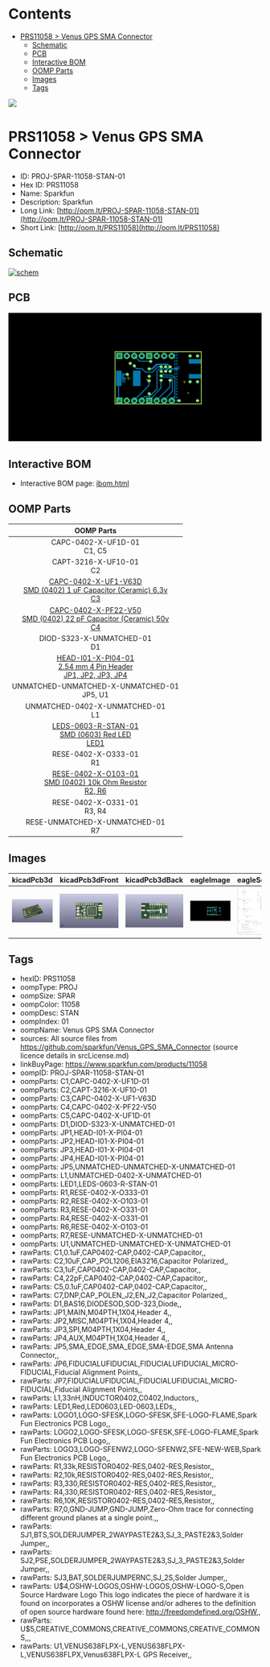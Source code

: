



Contents
========

* [PRS11058 > Venus GPS SMA Connector](#prs11058--venus-gps-sma-connector)
	* [Schematic](#schematic)
	* [PCB](#pcb)
	* [Interactive BOM](#interactive-bom)
	* [OOMP Parts](#oomp-parts)
	* [Images](#images)
	* [Tags](#tags)
  
![][im]
# PRS11058 > Venus GPS SMA Connector

- ID: PROJ-SPAR-11058-STAN-01
- Hex ID: PRS11058
- Name: Sparkfun
- Description: Sparkfun
- Long Link: [http://oom.lt/PROJ-SPAR-11058-STAN-01](http://oom.lt/PROJ-SPAR-11058-STAN-01)
- Short Link: [http://oom.lt/PRS11058](http://oom.lt/PRS11058)

## Schematic
  
[![schem](eagleSchemImage.png)](eagleSchemImage.png)
## PCB
  
[![pcb](eagleImage.png)](eagleImage.png)
## Interactive BOM

- Interactive BOM page: [ibom.html](https://htmlpreview.github.io/?https://github.com/oomlout/oomlout_OOMP_projects/blob/main/PROJ-SPAR-11058-STAN-01/kicad/bom/ibom.html)

## OOMP Parts
  

|OOMP Parts|
| :---: |
|CAPC-0402-X-UF1D-01<BR>C1, C5|
|CAPT-3216-X-UF10-01<BR>C2|
|[CAPC-0402-X-UF1-V63D<br> SMD (0402) 1 uF Capacitor (Ceramic) 6.3v<br> C3](https://github.com/oomlout/oomlout_OOMP_parts/tree/main/CAPC-0402-X-UF1-V63D/)|
|[CAPC-0402-X-PF22-V50<br> SMD (0402) 22 pF Capacitor (Ceramic) 50v<br> C4](https://github.com/oomlout/oomlout_OOMP_parts/tree/main/CAPC-0402-X-PF22-V50/)|
|DIOD-S323-X-UNMATCHED-01<BR>D1|
|[HEAD-I01-X-PI04-01<br> 2.54 mm 4 Pin Header<br> JP1, JP2, JP3, JP4](https://github.com/oomlout/oomlout_OOMP_parts/tree/main/HEAD-I01-X-PI04-01/)|
|UNMATCHED-UNMATCHED-X-UNMATCHED-01<BR>JP5, U1|
|UNMATCHED-0402-X-UNMATCHED-01<BR>L1|
|[LEDS-0603-R-STAN-01<br> SMD (0603) Red LED<br> LED1](https://github.com/oomlout/oomlout_OOMP_parts/tree/main/LEDS-0603-R-STAN-01/)|
|RESE-0402-X-O333-01<BR>R1|
|[RESE-0402-X-O103-01<br> SMD (0402) 10k Ohm Resistor<br> R2, R6](https://github.com/oomlout/oomlout_OOMP_parts/tree/main/RESE-0402-X-O103-01/)|
|RESE-0402-X-O331-01<BR>R3, R4|
|RESE-UNMATCHED-X-UNMATCHED-01<BR>R7|

## Images
  
  

|kicadPcb3d|kicadPcb3dFront|kicadPcb3dBack|eagleImage|eagleSchemImage|
| :---: | :---: | :---: | :---: | :---: |
|[![kicadPcb3d](kicadPcb3d_140.png)](kicadPcb3d.png)|[![kicadPcb3dFront](kicadPcb3dFront_140.png)](kicadPcb3dFront.png)|[![kicadPcb3dBack](kicadPcb3dBack_140.png)](kicadPcb3dBack.png)|[![eagleImage](eagleImage_140.png)](eagleImage.png)|[![eagleSchemImage](eagleSchemImage_140.png)](eagleSchemImage.png)|

## Tags

- hexID: PRS11058
- oompType: PROJ
- oompSize: SPAR
- oompColor: 11058
- oompDesc: STAN
- oompIndex: 01
- oompName: Venus GPS SMA Connector
- sources: All source files from https://github.com/sparkfun/Venus_GPS_SMA_Connector (source licence details in srcLicense.md)
- linkBuyPage: https://www.sparkfun.com/products/11058
- oompID: PROJ-SPAR-11058-STAN-01
- oompParts: C1,CAPC-0402-X-UF1D-01
- oompParts: C2,CAPT-3216-X-UF10-01
- oompParts: C3,CAPC-0402-X-UF1-V63D
- oompParts: C4,CAPC-0402-X-PF22-V50
- oompParts: C5,CAPC-0402-X-UF1D-01
- oompParts: D1,DIOD-S323-X-UNMATCHED-01
- oompParts: JP1,HEAD-I01-X-PI04-01
- oompParts: JP2,HEAD-I01-X-PI04-01
- oompParts: JP3,HEAD-I01-X-PI04-01
- oompParts: JP4,HEAD-I01-X-PI04-01
- oompParts: JP5,UNMATCHED-UNMATCHED-X-UNMATCHED-01
- oompParts: L1,UNMATCHED-0402-X-UNMATCHED-01
- oompParts: LED1,LEDS-0603-R-STAN-01
- oompParts: R1,RESE-0402-X-O333-01
- oompParts: R2,RESE-0402-X-O103-01
- oompParts: R3,RESE-0402-X-O331-01
- oompParts: R4,RESE-0402-X-O331-01
- oompParts: R6,RESE-0402-X-O103-01
- oompParts: R7,RESE-UNMATCHED-X-UNMATCHED-01
- oompParts: U1,UNMATCHED-UNMATCHED-X-UNMATCHED-01
- rawParts: C1,0.1uF,CAP0402-CAP,0402-CAP,Capacitor,,
- rawParts: C2,10uF,CAP_POL1206,EIA3216,Capacitor Polarized,,
- rawParts: C3,1uF,CAP0402-CAP,0402-CAP,Capacitor,,
- rawParts: C4,22pF,CAP0402-CAP,0402-CAP,Capacitor,,
- rawParts: C5,0.1uF,CAP0402-CAP,0402-CAP,Capacitor,,
- rawParts: C7,DNP,CAP_POLEN_J2,EN_J2,Capacitor Polarized,,
- rawParts: D1,BAS16,DIODESOD,SOD-323,Diode,,
- rawParts: JP1,MAIN,M04PTH,1X04,Header 4,,
- rawParts: JP2,MISC,M04PTH,1X04,Header 4,,
- rawParts: JP3,SPI,M04PTH,1X04,Header 4,,
- rawParts: JP4,AUX,M04PTH,1X04,Header 4,,
- rawParts: JP5,SMA_EDGE,SMA_EDGE,SMA-EDGE,SMA Antenna Connector,,
- rawParts: JP6,FIDUCIALUFIDUCIAL,FIDUCIALUFIDUCIAL,MICRO-FIDUCIAL,Fiducial Alignment Points,,
- rawParts: JP7,FIDUCIALUFIDUCIAL,FIDUCIALUFIDUCIAL,MICRO-FIDUCIAL,Fiducial Alignment Points,,
- rawParts: L1,33nH,INDUCTOR0402,C0402,Inductors,,
- rawParts: LED1,Red,LED0603,LED-0603,LEDs,,
- rawParts: LOGO1,LOGO-SFESK,LOGO-SFESK,SFE-LOGO-FLAME,Spark Fun Electronics PCB Logo,,
- rawParts: LOGO2,LOGO-SFESK,LOGO-SFESK,SFE-LOGO-FLAME,Spark Fun Electronics PCB Logo,,
- rawParts: LOGO3,LOGO-SFENW2,LOGO-SFENW2,SFE-NEW-WEB,Spark Fun Electronics PCB Logo,,
- rawParts: R1,33k,RESISTOR0402-RES,0402-RES,Resistor,,
- rawParts: R2,10k,RESISTOR0402-RES,0402-RES,Resistor,,
- rawParts: R3,330,RESISTOR0402-RES,0402-RES,Resistor,,
- rawParts: R4,330,RESISTOR0402-RES,0402-RES,Resistor,,
- rawParts: R6,10K,RESISTOR0402-RES,0402-RES,Resistor,,
- rawParts: R7,0,GND-JUMP,GND-JUMP,Zero-Ohm trace for connecting different ground planes at a single point.,,
- rawParts: SJ1,BTS,SOLDERJUMPER_2WAYPASTE2&3,SJ_3_PASTE2&3,Solder Jumper,,
- rawParts: SJ2,PSE,SOLDERJUMPER_2WAYPASTE2&3,SJ_3_PASTE2&3,Solder Jumper,,
- rawParts: SJ3,BAT,SOLDERJUMPERNC,SJ_2S,Solder Jumper,,
- rawParts: U$4,OSHW-LOGOS,OSHW-LOGOS,OSHW-LOGO-S,Open Source Hardware Logo This logo indicates the piece of hardware it is found on incorporates a OSHW license and/or adheres to the definition of open source hardware found here: http://freedomdefined.org/OSHW,,
- rawParts: U$5,CREATIVE_COMMONS,CREATIVE_COMMONS,CREATIVE_COMMONS,,,
- rawParts: U1,VENUS638FLPX-L,VENUS638FLPX-L,VENUS638FLPX,Venus638FLPX-L GPS Receiver,,



[im]: kicadPcb3d_450.png
